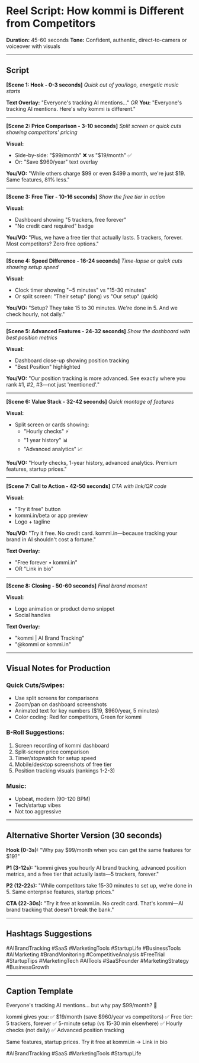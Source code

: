 # Reel Script: How kommi is Different from Competitors

**Duration:** 45-60 seconds
**Tone:** Confident, authentic, direct-to-camera or voiceover with visuals

---

## Script

**[Scene 1: Hook - 0-3 seconds]**
*Quick cut of you/logo, energetic music starts*

**Text Overlay:** "Everyone's tracking AI mentions..."
*OR*
**You:** "Everyone's tracking AI mentions. Here's why kommi is different."

---

**[Scene 2: Price Comparison - 3-10 seconds]**
*Split screen or quick cuts showing competitors' pricing*

**Visual:** 
- Side-by-side: "$99/month" ❌ vs "$19/month" ✅
- Or: "Save $960/year" text overlay

**You/VO:** 
"While others charge $99 or even $499 a month, we're just $19. Same features, 81% less."

---

**[Scene 3: Free Tier - 10-16 seconds]**
*Show the free tier in action*

**Visual:**
- Dashboard showing "5 trackers, free forever"
- "No credit card required" badge

**You/VO:**
"Plus, we have a free tier that actually lasts. 5 trackers, forever. Most competitors? Zero free options."

---

**[Scene 4: Speed Difference - 16-24 seconds]**
*Time-lapse or quick cuts showing setup speed*

**Visual:**
- Clock timer showing "~5 minutes" vs "15-30 minutes"
- Or split screen: "Their setup" (long) vs "Our setup" (quick)

**You/VO:**
"Setup? They take 15 to 30 minutes. We're done in 5. And we check hourly, not daily."

---

**[Scene 5: Advanced Features - 24-32 seconds]**
*Show the dashboard with best position metrics*

**Visual:**
- Dashboard close-up showing position tracking
- "Best Position" highlighted

**You/VO:**
"Our position tracking is more advanced. See exactly where you rank #1, #2, #3—not just 'mentioned'."

---

**[Scene 6: Value Stack - 32-42 seconds]**
*Quick montage of features*

**Visual:**
- Split screen or cards showing:
  - "Hourly checks" ⚡
  - "1 year history" 📊
  - "Advanced analytics" 📈

**You/VO:**
"Hourly checks, 1-year history, advanced analytics. Premium features, startup prices."

---

**[Scene 7: Call to Action - 42-50 seconds]**
*CTA with link/QR code*

**Visual:**
- "Try it free" button
- kommi.in/beta or app preview
- Logo + tagline

**You/VO:**
"Try it free. No credit card. kommi.in—because tracking your brand in AI shouldn't cost a fortune."

**Text Overlay:** 
- "Free forever • kommi.in"
- OR "Link in bio"

---

**[Scene 8: Closing - 50-60 seconds]**
*Final brand moment*

**Visual:**
- Logo animation or product demo snippet
- Social handles

**Text Overlay:**
- "kommi | AI Brand Tracking"
- "@kommi or kommi.in"

---

## Visual Notes for Production

### Quick Cuts/Swipes:
- Use split screens for comparisons
- Zoom/pan on dashboard screenshots
- Animated text for key numbers ($19, $960/year, 5 minutes)
- Color coding: Red for competitors, Green for kommi

### B-Roll Suggestions:
1. Screen recording of kommi dashboard
2. Split-screen price comparison
3. Timer/stopwatch for setup speed
4. Mobile/desktop screenshots of free tier
5. Position tracking visuals (rankings 1-2-3)

### Music:
- Upbeat, modern (90-120 BPM)
- Tech/startup vibes
- Not too aggressive

---

## Alternative Shorter Version (30 seconds)

**Hook (0-3s):** "Why pay $99/month when you can get the same features for $19?"

**P1 (3-12s):** "kommi gives you hourly AI brand tracking, advanced position metrics, and a free tier that actually lasts—5 trackers, forever."

**P2 (12-22s):** "While competitors take 15-30 minutes to set up, we're done in 5. Same enterprise features, startup prices."

**CTA (22-30s):** "Try it free at kommi.in. No credit card. That's kommi—AI brand tracking that doesn't break the bank."

---

## Hashtags Suggestions

#AIBrandTracking #SaaS #MarketingTools #StartupLife #BusinessTools #AIMarketing #BrandMonitoring #CompetitiveAnalysis #FreeTrial #StartupTips #MarketingTech #AITools #SaaSFounder #MarketingStrategy #BusinessGrowth

---

## Caption Template

Everyone's tracking AI mentions... but why pay $99/month? 🧵

kommi gives you:
✅ $19/month (save $960/year vs competitors)
✅ Free tier: 5 trackers, forever
✅ 5-minute setup (vs 15-30 min elsewhere)
✅ Hourly checks (not daily)
✅ Advanced position tracking

Same features, startup prices. Try it free at kommi.in → Link in bio

#AIBrandTracking #SaaS #MarketingTools #StartupLife





